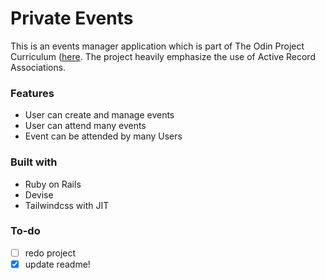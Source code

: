 # Private Events

This is an events manager application which is part of The Odin Project Curriculum ([here](https://www.theodinproject.com/paths/full-stack-ruby-on-rails/courses/ruby-on-rails/lessons/private-events). The project heavily emphasize the use of Active Record Associations.

### Features

- User can create and manage events
- User can attend many events
- Event can be attended by many Users

### Built with

- Ruby on Rails
- Devise 
- Tailwindcss with JIT

<!-- ## Getting started

### Prerequisites

Dependencies not explicitly covered in the installation process; e.g., OS restrictions.

### Install

Ideally, write a script whose usage is described here.

### Configure

Manual, context-specific tasks not covered in the installation process.

### Usage

GIFs are useful here to see the project in action. -->


<!-- ### See also

- [A simple README.md template](https://gist.github.com/DomPizzie/7a5ff55ffa9081f2de27c315f5018afc)
- [A template to make good README.md](https://gist.github.com/PurpleBooth/109311bb0361f32d87a2)
- [A sample README for all your GitHub projects](https://gist.github.com/fvcproductions/1bfc2d4aecb01a834b46)
- [A simple README.md template to kickstart projects](https://github.com/me-and-company/readme-template)
 -->
### To-do

- [ ] redo project 
- [x] update readme!
